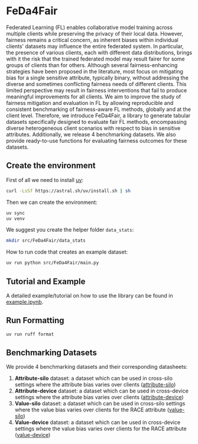 # FeDa4Fair

Federated Learning (FL) enables collaborative model training across multiple clients while preserving the privacy of their local data. However, fairness remains a critical concern, as inherent biases within individual clients' datasets may influence the entire federated system. In particular, the presence of various clients, each with different data distributions, brings with it the risk that the trained federated model may result fairer for some groups of clients than for others. Although several fairness-enhancing strategies have been proposed in the literature, most focus on mitigating bias for a single sensitive attribute, typically binary, without addressing the diverse and sometimes conflicting fairness needs of different clients. This limited perspective may result in fairness interventions that fail to produce meaningful improvements for all clients. We aim to improve the study of fairness mitigation and evaluation in FL by allowing reproducible and consistent benchmarking of fairness-aware FL methods, globally and at the client level. Therefore, we introduce FeDa4Fair, a library to generate tabular datasets specifically designed to evaluate fair FL methods, encompassing diverse heterogeneous client scenarios with respect to bias in sensitive attributes. Additionally, we release 4 benchmarking datasets. We also provide ready-to-use functions for evaluating fairness outcomes for these datasets.

## Create the environment

First of all we need to install [uv](https://github.com/astral-sh/uv):

```bash
curl -LsSf https://astral.sh/uv/install.sh | sh
```

Then we can create the environment:

```bash
uv sync
uv venv
```

We suggest you create the helper folder `data_stats`:

```bash
mkdir src/FeDa4Fair/data_stats
```

How to run code that creates an example dataset:

```bash
uv run python src/FeDa4Fair/main.py
```

## Tutorial and Example 

A detailed example/tutorial on how to use the library can be found in [example.ipynb](src/FeDa4Fair/example.ipynb).


## Run Formatting 

```bash
uv run ruff format
```

## Benchmarking Datasets

We provide 4 benchmarking datasets and their corresponding datasheets:
1. **Attribute-silo** dataset: a dataset which can be used in cross-silo settings where the attribute bias varies over clients ([attribute-silo](src/FeDa4Fair/data/cross_silo_attribute_final))
2. **Attribute-device** dataset: a dataset which can be used in cross-device settings where the attribute bias varies over clients ([attribute-device](src/FeDa4Fair/data/cross_device_attribute_final))
3. **Value-silo** dataset: a dataset which can be used in cross-silo settings where the value bias varies over clients for the RACE attribute ([value-silo](src/FeDa4Fair/data/cross_silo_value_final))
4. **Value-device** dataset: a  dataset which can be used in cross-device settings where the value bias varies over clients for the RACE attribute ([value-device](src/FeDa4Fair/data/cross_device_value_final))
